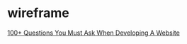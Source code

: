 # wireframe

[100+ Questions You Must Ask When Developing A Website](https://marketingland.com/100-questions-you-must-ask-when-developing-web-site-86342)


